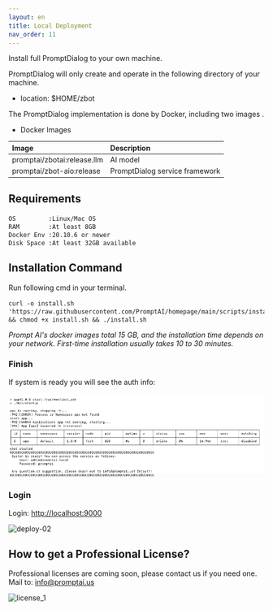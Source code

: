 ```yaml
---
layout: en
title: Local Deployment
nav_order: 11
---
```


Install full PromptDialog to your own machine.

PromptDialog will only create and operate in the following directory of your machine.
- location: $HOME/zbot

The PromptDialog implementation is done by Docker, including two images .

- Docker Images

|  Image |         Description         | 
|:------|:-----------------------------|
| promptai/zbotai:release.llm    |    AI model       | 
| promptai/zbot-aio:release  | PromptDialog  service framework     |


## Requirements
```text
OS         :Linux/Mac OS
RAM        :At least 8GB
Docker Env :20.10.6 or newer
Disk Space :At least 32GB available
```

## Installation Command
Run following cmd in your terminal.
```shell
curl -o install.sh 'https://raw.githubusercontent.com/PromptAI/homepage/main/scripts/install_en.sh' && chmod +x install.sh && ./install.sh
```
*Prompt AI's docker images total 15 GB, and the installation time depends on your network. First-time installation usually takes 10 to 30 minutes.*

### Finish
If system is ready you will see the auth info:

![deploy-01](/assets/images/private_deploy/deploy-01.png)

### Login
Login: [http://localhost:9000](http://localhost:9000)

![deploy-02](/assets/images/private_deploy/deploy-02.png)


## How to get a Professional License?

Professional licenses are coming soon, please contact us if you need one.
Mail to: [info@promptai.us](mailto:info@promptai.us)

![license_1](/assets/images/license_1.png)


